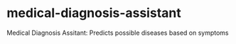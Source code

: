 # medical-diagnosis-assistant
Medical Diagnosis Assitant: Predicts possible diseases based on symptoms
